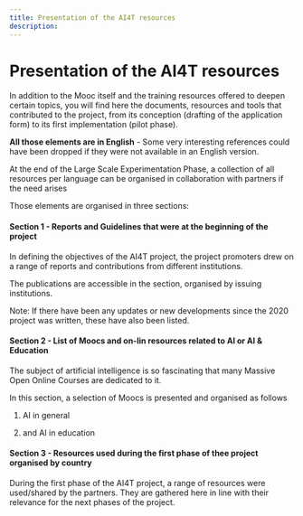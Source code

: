 ```yaml
---
title: Presentation of the AI4T resources
description:
---
```

# Presentation of the AI4T resources
In addition to the Mooc itself and the training resources offered to
deepen certain topics, you will find here the documents, resources and
tools that contributed to the project, from its conception (drafting of
the application form) to its first implementation (pilot phase).

**All those elements are in English** - Some very interesting references
could have been dropped if they were not available in an English
version.

At the end of the Large Scale Experimentation Phase, a collection of all
resources per language can be organised in collaboration with partners
if the need arises

Those elements are organised in three sections:

#### Section 1 - Reports and Guidelines that were at the beginning of the project

In defining the objectives of the AI4T project, the project promoters
drew on a range of reports and contributions from different
institutions.

The publications are accessible in the section, organised by issuing
institutions.

Note: If there have been any updates or new developments since the 2020
project was written, these have also been listed.

#### Section 2 - List of Moocs and on-lin resources related to AI or AI & Education

The subject of artificial intelligence is so fascinating that many
Massive Open Online Courses are dedicated to it.

In this section, a selection of Moocs is presented and organised as
follows

1. AI in general

2. and AI in education


#### Section 3 - Resources used during the first phase of thee project organised by country

During the first phase of the AI4T project, a range of resources were
used/shared by the partners. They are gathered here in line with their
relevance for the next phases of the project.
